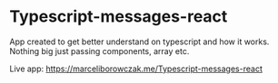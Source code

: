 # Typescript-messages-react
App created to get better understand on typescript and how it works. Nothing big just passing components, array etc.

Live app: https://marceliborowczak.me/Typescript-messages-react
